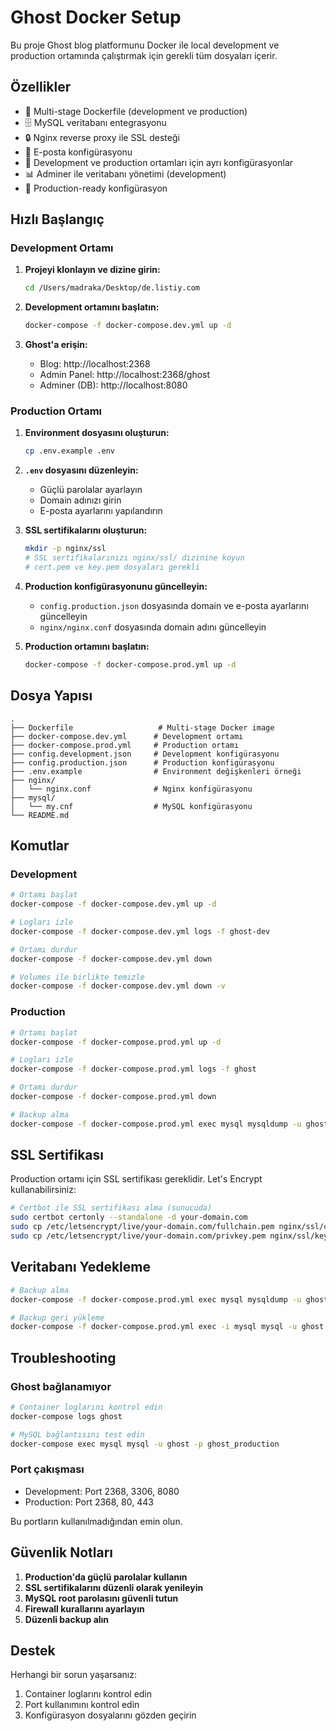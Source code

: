 # Ghost Docker Setup

Bu proje Ghost blog platformunu Docker ile local development ve production ortamında çalıştırmak için gerekli tüm dosyaları içerir.

## Özellikler

- 🐳 Multi-stage Dockerfile (development ve production)
- 🗄️ MySQL veritabanı entegrasyonu
- 🔒 Nginx reverse proxy ile SSL desteği
- 📧 E-posta konfigürasyonu
- 🔧 Development ve production ortamları için ayrı konfigürasyonlar
- 📊 Adminer ile veritabanı yönetimi (development)
- 🚀 Production-ready konfigürasyon

## Hızlı Başlangıç

### Development Ortamı

1. **Projeyi klonlayın ve dizine girin:**
   ```bash
   cd /Users/madraka/Desktop/de.listiy.com
   ```

2. **Development ortamını başlatın:**
   ```bash
   docker-compose -f docker-compose.dev.yml up -d
   ```

3. **Ghost'a erişin:**
   - Blog: http://localhost:2368
   - Admin Panel: http://localhost:2368/ghost
   - Adminer (DB): http://localhost:8080

### Production Ortamı

1. **Environment dosyasını oluşturun:**
   ```bash
   cp .env.example .env
   ```

2. **`.env` dosyasını düzenleyin:**
   - Güçlü parolalar ayarlayın
   - Domain adınızı girin
   - E-posta ayarlarını yapılandırın

3. **SSL sertifikalarını oluşturun:**
   ```bash
   mkdir -p nginx/ssl
   # SSL sertifikalarınızı nginx/ssl/ dizinine koyun
   # cert.pem ve key.pem dosyaları gerekli
   ```

4. **Production konfigürasyonunu güncelleyin:**
   - `config.production.json` dosyasında domain ve e-posta ayarlarını güncelleyin
   - `nginx/nginx.conf` dosyasında domain adını güncelleyin

5. **Production ortamını başlatın:**
   ```bash
   docker-compose -f docker-compose.prod.yml up -d
   ```

## Dosya Yapısı

```
.
├── Dockerfile                   # Multi-stage Docker image
├── docker-compose.dev.yml      # Development ortamı
├── docker-compose.prod.yml     # Production ortamı
├── config.development.json     # Development konfigürasyonu
├── config.production.json      # Production konfigürasyonu
├── .env.example                # Environment değişkenleri örneği
├── nginx/
│   └── nginx.conf              # Nginx konfigürasyonu
├── mysql/
│   └── my.cnf                  # MySQL konfigürasyonu
└── README.md
```

## Komutlar

### Development

```bash
# Ortamı başlat
docker-compose -f docker-compose.dev.yml up -d

# Logları izle
docker-compose -f docker-compose.dev.yml logs -f ghost-dev

# Ortamı durdur
docker-compose -f docker-compose.dev.yml down

# Volumes ile birlikte temizle
docker-compose -f docker-compose.dev.yml down -v
```

### Production

```bash
# Ortamı başlat
docker-compose -f docker-compose.prod.yml up -d

# Logları izle
docker-compose -f docker-compose.prod.yml logs -f ghost

# Ortamı durdur
docker-compose -f docker-compose.prod.yml down

# Backup alma
docker-compose -f docker-compose.prod.yml exec mysql mysqldump -u ghost -p ghost_production > backup.sql
```

## SSL Sertifikası

Production ortamı için SSL sertifikası gereklidir. Let's Encrypt kullanabilirsiniz:

```bash
# Certbot ile SSL sertifikası alma (sunucuda)
sudo certbot certonly --standalone -d your-domain.com
sudo cp /etc/letsencrypt/live/your-domain.com/fullchain.pem nginx/ssl/cert.pem
sudo cp /etc/letsencrypt/live/your-domain.com/privkey.pem nginx/ssl/key.pem
```

## Veritabanı Yedekleme

```bash
# Backup alma
docker-compose -f docker-compose.prod.yml exec mysql mysqldump -u ghost -p ghost_production > backup_$(date +%Y%m%d_%H%M%S).sql

# Backup geri yükleme
docker-compose -f docker-compose.prod.yml exec -i mysql mysql -u ghost -p ghost_production < backup.sql
```

## Troubleshooting

### Ghost bağlanamıyor
```bash
# Container loglarını kontrol edin
docker-compose logs ghost

# MySQL bağlantısını test edin
docker-compose exec mysql mysql -u ghost -p ghost_production
```

### Port çakışması
- Development: Port 2368, 3306, 8080
- Production: Port 2368, 80, 443

Bu portların kullanılmadığından emin olun.

## Güvenlik Notları

1. **Production'da güçlü parolalar kullanın**
2. **SSL sertifikalarını düzenli olarak yenileyin**
3. **MySQL root parolasını güvenli tutun**
4. **Firewall kurallarını ayarlayın**
5. **Düzenli backup alın**

## Destek

Herhangi bir sorun yaşarsanız:
1. Container loglarını kontrol edin
2. Port kullanımını kontrol edin
3. Konfigürasyon dosyalarını gözden geçirin
